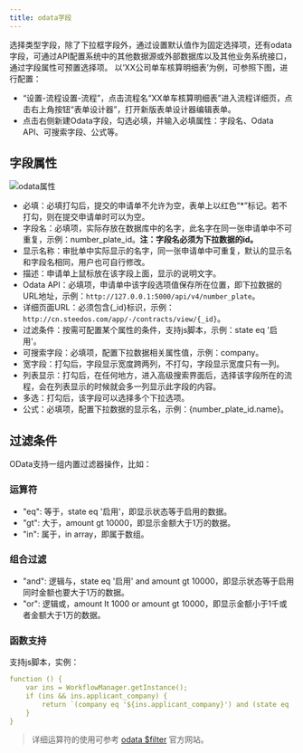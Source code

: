 ```yaml
---
title: odata字段
---
```


选择类型字段，除了下拉框字段外，通过设置默认值作为固定选择项，还有odata字段，可通过API配置系统中的其他数据源或外部数据库以及其他业务系统接口，通过字段属性可预置选择项。
以‘XX公司单车核算明细表’为例，可参照下图，进行配置：

- “设置-流程设置-流程”，点击流程名“XX单车核算明细表”进入流程详细页，点击右上角按钮“表单设计器”，打开新版表单设计器编辑表单。
- 点击右侧新建Odata字段，勾选必填，并输入必填属性：字段名、Odata API、可搜索字段、公式等。

## 字段属性

![odata属性](/assets/workflow/odata.png)

- 必填：必填打勾后，提交的申请单不允许为空，表单上以红色“*”标记。若不打勾，则在提交申请单时可以为空。
- 字段名：必填项，实际存放在数据库中的名字，此名字在同一张申请单中不可重复，示例：number_plate_id。**注：字段名必须为下拉数据的id。**
- 显示名称：审批单中实际显示的名字，同一张申请单中可重复，默认的显示名和字段名相同，用户也可自行修改。
- 描述：申请单上鼠标放在该字段上面，显示的说明文字。
- Odata API：必填项，申请单中该字段选项值保存所在位置，即下拉数据的URL地址，示例：`http://127.0.0.1:5000/api/v4/number_plate`。
- 详细页面URL：必须包含{_id}标识，示例：`http://cn.steedos.com/app/-/contracts/view/{_id}`。
- 过滤条件：按需可配置某个属性的条件，支持js脚本，示例：state eq '启用'。
- 可搜索字段：必填项，配置下拉数据相关属性值，示例：company。
- 宽字段：打勾后，字段显示宽度跨两列，不打勾，字段显示宽度只有一列。
- 列表显示：打勾后，在任何地方，进入高级搜索界面后，选择该字段所在的流程，会在列表显示的时候就会多一列显示此字段的内容。
- 多选：打勾后，该字段可以选择多个下拉选项。
- 公式：必填项，配置下拉数据的显示名，示例：{number_plate_id.name}。

## 过滤条件

OData支持一组内置过滤器操作，比如：

### 运算符

- "eq": 等于，state eq '启用'，即显示状态等于启用的数据。
- "gt": 大于，amount gt 10000，即显示金额大于1万的数据。
- "in": 属于，in array，即属于数组。

### 组合过滤

- "and": 逻辑与，state eq '启用' and amount gt 10000，即显示状态等于启用同时金额也要大于1万的数据。
- "or": 逻辑或，amount lt 1000 or amount gt 10000，即显示金额小于1千或者金额大于1万的数据。

### 函数支持

支持js脚本，实例：
```yml
function () {
    var ins = WorkflowManager.getInstance();
    if (ins && ins.applicant_company) {
        return `(company eq '${ins.applicant_company}') and (state eq '启用')`
    }
}
```

> 详细运算符的使用可参考 [odata $filter](https://docs.oasis-open.org/odata/odata/v4.01/os/part1-protocol/odata-v4.01-os-part1-protocol.html#sec_BuiltinFilterOperations) 官方网站。
